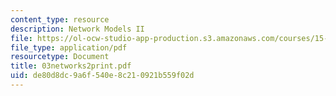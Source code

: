 ```yaml
---
content_type: resource
description: Network Models II
file: https://ol-ocw-studio-app-production.s3.amazonaws.com/courses/15-057-systems-optimization-spring-2003/de80d8dc9a6f540e8c210921b559f02d_03networks2print.pdf
file_type: application/pdf
resourcetype: Document
title: 03networks2print.pdf
uid: de80d8dc-9a6f-540e-8c21-0921b559f02d
---
```

